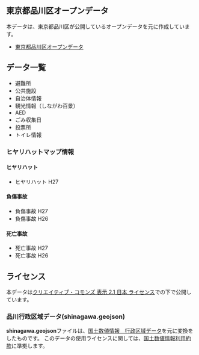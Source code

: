 東京都品川区オープンデータ
--------

本データは、東京都品川区が公開しているオープンデータを元に作成しています。

* [東京都品川区オープンデータ](http://www.city.shinagawa.tokyo.jp/hp/menu000024200/hpg000024168.htm)

データ一覧
------
* 避難所
* 公共施設
* 自治体情報
* 観光情報（しながわ百景）
* AED
* ごみ収集日
* 投票所
* トイレ情報

### ヒヤリハットマップ情報

#### ヒヤリハット
* ヒヤリハット H27

#### 負傷事故
* 負傷事故  H27
* 負傷事故  H26

#### 死亡事故
* 死亡事故  H27
* 死亡事故  H26


ライセンス
-----

本データは[クリエイティブ・コモンズ 表示 2.1 日本 ライセンス](https://creativecommons.org/licenses/by/2.1/jp/)での下で公開しています。

### 品川行政区域データ(shinagawa.geojson)
**shinagawa.geojson**ファイルは、[国土数値情報　行政区域データ](http://nlftp.mlit.go.jp/ksj/gml/datalist/KsjTmplt-N03.html)を元に変換をしたものです。
このデータの使用ライセンスに関しては、[国土数値情報利用約款](http://nlftp.mlit.go.jp/ksj/other/yakkan.html)に準拠します。
